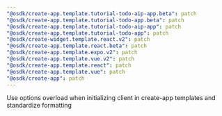 ```yaml
---
"@osdk/create-app.template.tutorial-todo-aip-app.beta": patch
"@osdk/create-app.template.tutorial-todo-app.beta": patch
"@osdk/create-app.template.tutorial-todo-aip-app": patch
"@osdk/create-app.template.tutorial-todo-app": patch
"@osdk/create-widget.template.react.v2": patch
"@osdk/create-app.template.react.beta": patch
"@osdk/create-app.template.expo.v2": patch
"@osdk/create-app.template.vue.v2": patch
"@osdk/create-app.template.react": patch
"@osdk/create-app.template.vue": patch
"@osdk/create-app": patch
---
```


Use options overload when initializing client in create-app templates and standardize formatting
